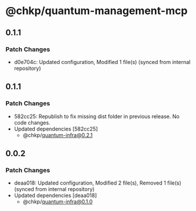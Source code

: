 # @chkp/quantum-management-mcp

## 0.1.1

### Patch Changes

- d0e704c: Updated configuration, Modified 1 file(s) (synced from internal repository)

## 0.1.1

### Patch Changes

- 582cc25: Republish to fix missing dist folder in previous release. No code changes.
- Updated dependencies [582cc25]
  - @chkp/quantum-infra@0.2.1

## 0.0.2

### Patch Changes

- deaa018: Updated configuration, Modified 2 file(s), Removed 1 file(s) (synced from internal repository)
- Updated dependencies [deaa018]
  - @chkp/quantum-infra@0.1.0
